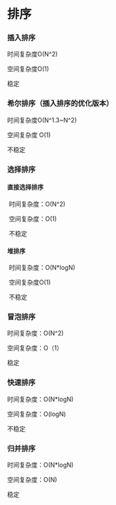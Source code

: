 # 排序

### 插入排序 

 时间复杂度O(N^2)  

空间复杂度O(1) 

稳定

### 希尔排序（插入排序的优化版本）

时间复杂度O(N^1.3~N^2)

空间复杂度 O(1)

不稳定

### 选择排序

#### 	直接选择排序

​	时间复杂度：O(N^2)

​	空间复杂度：O(1)

​	不稳定

#### 	堆排序

​	时间复杂度：O(N*logN)

​	空间复杂度O(1)

​	不稳定

### 冒泡排序

时间复杂度：O(N^2)

空间复杂度：O（1）

稳定

### 快速排序

时间复杂度：O(N*logN)

空间复杂度：O(logN)

不稳定

### 归并排序

时间复杂度：O(N*logN)

空间复杂度：O(N)

稳定